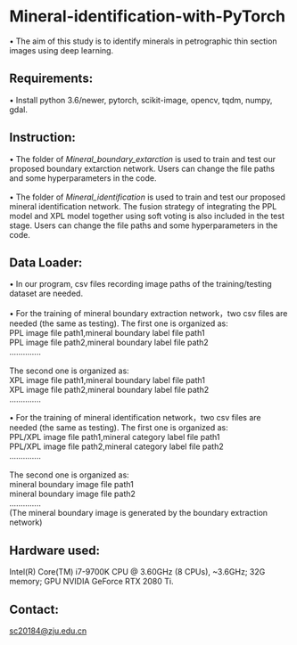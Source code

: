 # Mineral-identification-with-PyTorch
•	The aim of this study is to identify minerals in petrographic thin section images using deep learning.<br>
## Requirements:
•	Install python 3.6/newer, pytorch, scikit-image, opencv, tqdm, numpy, gdal. <br>
## Instruction:
•	The folder of *Mineral_boundary_extarction* is used to train and test our proposed boundary extarction network. Users can change the file paths and some hyperparameters in the code.<br><br>
•	The folder of *Mineral_identification* is used to train and test our proposed mineral identification network. The fusion strategy of integrating the PPL model and XPL model together using soft voting is also included in the test stage. Users can change the file paths and some hyperparameters in the code.<br>
## Data Loader:
•	In our program, csv files recording image paths of the training/testing dataset are needed.<br><br>
•	For the training of mineral boundary extraction network，two csv files are needed (the same as testing). The first one is organized as:<br>
PPL image file path1,mineral boundary label file path1<br>
PPL image file path2,mineral boundary label file path2<br>
..............<br><br>
The second one is organized as:<br>
XPL image file path1,mineral boundary label file path1<br>
XPL image file path2,mineral boundary label file path2<br>
..............<br>

•	For the training of mineral identification network，two csv files are needed (the same as testing). The first one is organized as:<br>
PPL/XPL image file path1,mineral category label file path1<br>
PPL/XPL image file path2,mineral category label file path2<br>
..............<br><br>
The second one is organized as:<br>
mineral boundary image file path1<br>
mineral boundary image file path2<br>
..............<br>
(The mineral boundary image is generated by the boundary extraction network)<br>

## Hardware used:
Intel(R) Core(TM) i7-9700K CPU @ 3.60GHz (8 CPUs), ~3.6GHz; 32G memory; GPU NVIDIA GeForce RTX 2080 Ti.<br>

## Contact:<br>
sc20184@zju.edu.cn
